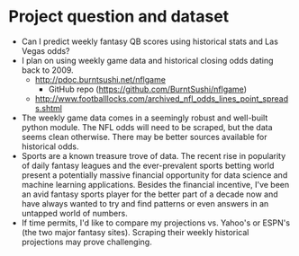 # Project question and dataset
* Can I predict weekly fantasy QB scores using historical stats and Las Vegas odds?
* I plan on using weekly game data and historical closing odds dating back to 2009.
	- http://pdoc.burntsushi.net/nflgame
		+ GitHub repo (https://github.com/BurntSushi/nflgame)
	- http://www.footballlocks.com/archived_nfl_odds_lines_point_spreads.shtml
* The weekly game data comes in a seemingly robust and well-built python module. The NFL odds will need to be scraped, but the data seems clean otherwise. There may be better sources available for historical odds.
* Sports are a known treasure trove of data. The recent rise in popularity of daily fantasy leagues and the ever-prevalent sports betting world present a potentially massive financial opportunity for data science and machine learning applications. Besides the financial incentive, I've been an avid fantasy sports player for the better part of a decade now and have always wanted to try and find patterns or even answers in an untapped world of numbers.
* If time permits, I'd like to compare my projections vs. Yahoo's or ESPN's (the two major fantasy sites). Scraping their weekly historical projections may prove challenging.